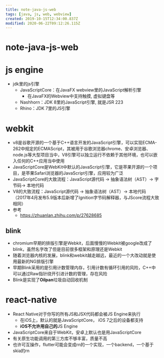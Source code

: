 ```yaml
---
title: note-java-js-web
tags: [java, js, web, webview]
created: 2019-10-15T12:34:00.837Z
modified: 2020-06-22T09:12:26.115Z
---
```


# note-java-js-web

# js engine

- jdk里的js引擎  
  - JavaScriptCore：在JavaFX webview里的JavaScript解析引擎
    - 在JavaFX的Webview中支持触摸, 虚拟键盘等
  - Nashhorn：JDK 8里的JavaScript引擎, 就是JSR 223
  - Rhino：JDK 7里的JS引擎

# webkit

- v8是谷歌开源的一个基于C++语言开发的JavaScript引擎，可以实现ECMA-262中规定的ECMAScript，其被用于谷歌浏览器chrome、安卓浏览器、node.js等大型项目当中，V8引擎可以独立运行不依赖于其他环境，也可以嵌入任何的C++应用当中使用
- JavaScriptCore是WebKit中默认的JavaScript引擎，它是苹果开源的一个项目，是苹果Safari浏览器的JavaScript引擎，应用较为广泛
- JavaScriptCore的大致流程：JavaScript源代码 -> 抽象语法树（AST）-> 字节码-> 本地代码
- V8的大致流程：JavaScript源代码 -> 抽象语法树（AST）-> 本地代码 （2017年4月发布5.9版本后新增了Ignition字节码解释器，与JScore流程大致相同）
- 参考
  - https://zhuanlan.zhihu.com/p/27628685

## blink

- chromium早期的排版引擎是Webkit，后面慢慢的Webkit被google改成了blink，虽然名字改了但是目前很多框架和原理还是Webkit
- 随着浏览器内核的发展，blink和webkit越走越远，最近的一个大改动就是使用最新的NG排版引擎
- 早期Blink采用的是引用计数管理内存，引用计数有循环引用的风险，C++中可以通过Raw指针绕开引进计数的管理，存在风险
- Blink是实现了**Oilpan**垃圾自动回收机制

# react-native

- React Native对于你写的所有JS和JSX代码都会被JS Engine来执行
  - 在iOS上，默认的就是JavaScriptCore， iOS 7之后的设备都支持
  - **iOS不允许用自己的**JS Engine
- JavaScriptCore来自于WebKit，安卓上默认也是用JavaScriptCore
- 有关原生功能调用的第三方库不够丰富，质量不高
- 也许可互操作，flutter可能会变成rn的一个实现，一个backend，一个基于skia的rn
